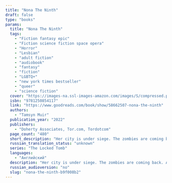 ```yaml
---
title: "Nona The Ninth"
draft: false
type: "books"
params:
  title: "Nona The Ninth"
  tags:
    - "Fiction fantasy epic"
    - "Fiction science fiction space opera"
    - "Horror"
    - "Lesbian"
    - "adult fiction"
    - "audiobook"
    - "fantasy"
    - "fiction"
    - "LGBTQ+"
    - "new york times bestseller"
    - "queer"
    - "science fiction"
  cover: "https://images-na.ssl-images-amazon.com/images/S/compressed.photo.goodreads.com/books/1643298298i/58662507.jpg"
  isbn: "9781250854117"
  link: "https://www.goodreads.com/book/show/58662507-nona-the-ninth"
  authors:
    - "Tamsyn Muir"
  publication_year: "2022"
  publishers:
    - "Doherty Associates, Tor.com, Tordotcom"
  page_count: "480"
  short_description: "Her city is under siege. The zombies are coming back."
  russian_translation_status: "unknown"
  series: "The Locked Tomb"
  languages:
    - "Английский"
  description: "Her city is under siege. The zombies are coming back. And all Nona wants is a birthday party. In many ways, Nona is like other people. She lives with her family, has a job at her local school, and loves walks on the beach and meeting new dogs. But Nona's not like other people. Six months ago she woke up in a stranger's body, and she's afraid she might have to give it back. The whole city is falling to pieces. A monstrous blue sphere hangs on the horizon, ready to tear the planet apart. Blood of Eden forces have surrounded the last Cohort facility and wait for the Emperor Undying to come calling. Their leaders want Nona to be the weapon that will save them from the Nine Houses. Nona would prefer to live an ordinary life with the people she loves, with Pyrrha and Camilla and Palamedes, but she also knows that nothing lasts forever.<br /><br />And each night, Nona dreams of a woman with a skull-painted face..."
  russian_audioversion: "no"
  slug: "nona-the-ninth-b9f008b2"
---
```

